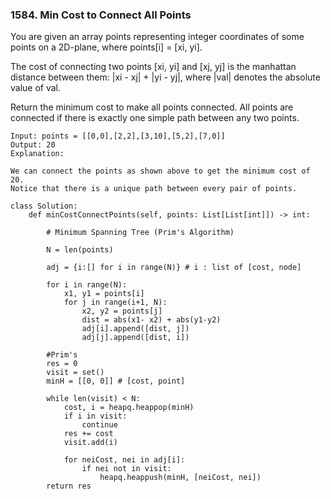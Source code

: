 ### 1584. Min Cost to Connect All Points

You are given an array points representing integer coordinates of some points on a 2D-plane, where points[i] = [xi, yi].

The cost of connecting two points [xi, yi] and [xj, yj] is the manhattan distance between them: |xi - xj| + |yi - yj|, where |val| denotes the absolute value of val.

Return the minimum cost to make all points connected. All points are connected if there is exactly one simple path between any two points.

```
Input: points = [[0,0],[2,2],[3,10],[5,2],[7,0]]
Output: 20
Explanation: 

We can connect the points as shown above to get the minimum cost of 20.
Notice that there is a unique path between every pair of points.
```

```
class Solution:
    def minCostConnectPoints(self, points: List[List[int]]) -> int:
        
        # Minimum Spanning Tree (Prim's Algorithm)
        
        N = len(points)
        
        adj = {i:[] for i in range(N)} # i : list of [cost, node]
        
        for i in range(N):
            x1, y1 = points[i]
            for j in range(i+1, N):
                x2, y2 = points[j]
                dist = abs(x1- x2) + abs(y1-y2)
                adj[i].append([dist, j])
                adj[j].append([dist, i])
        
        #Prim's
        res = 0
        visit = set()
        minH = [[0, 0]] # [cost, point]
        
        while len(visit) < N:
            cost, i = heapq.heappop(minH)
            if i in visit:
                continue 
            res += cost 
            visit.add(i)
            
            for neiCost, nei in adj[i]:
                if nei not in visit:
                    heapq.heappush(minH, [neiCost, nei])
        return res 
 ```
 
